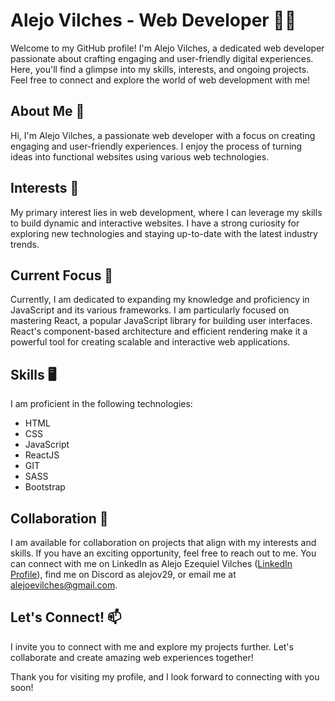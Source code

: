 # Alejo Vilches - Web Developer 👨‍💻

Welcome to my GitHub profile! I'm Alejo Vilches, a dedicated web developer passionate about crafting engaging and user-friendly digital experiences. Here, you'll find a glimpse into my skills, interests, and ongoing projects. Feel free to connect and explore the world of web development with me!

## About Me 👋

Hi, I'm Alejo Vilches, a passionate web developer with a focus on creating engaging and user-friendly experiences. I enjoy the process of turning ideas into functional websites using various web technologies.

## Interests 👀

My primary interest lies in web development, where I can leverage my skills to build dynamic and interactive websites. I have a strong curiosity for exploring new technologies and staying up-to-date with the latest industry trends.

## Current Focus 🌱

Currently, I am dedicated to expanding my knowledge and proficiency in JavaScript and its various frameworks. I am particularly focused on mastering React, a popular JavaScript library for building user interfaces. React's component-based architecture and efficient rendering make it a powerful tool for creating scalable and interactive web applications.

## Skills 🖥️

I am proficient in the following technologies:

- HTML
- CSS
- JavaScript
- ReactJS
- GIT
- SASS
- Bootstrap

## Collaboration 💞

I am available for collaboration on projects that align with my interests and skills. If you have an exciting opportunity, feel free to reach out to me. You can connect with me on LinkedIn as Alejo Ezequiel Vilches ([LinkedIn Profile](https://www.linkedin.com/in/alejo-ezequiel-vilches-189b3277/)), find me on Discord as alejov29, or email me at alejoevilches@gmail.com.

## Let's Connect! 📫

I invite you to connect with me and explore my projects further. Let's collaborate and create amazing web experiences together!

Thank you for visiting my profile, and I look forward to connecting with you soon!

